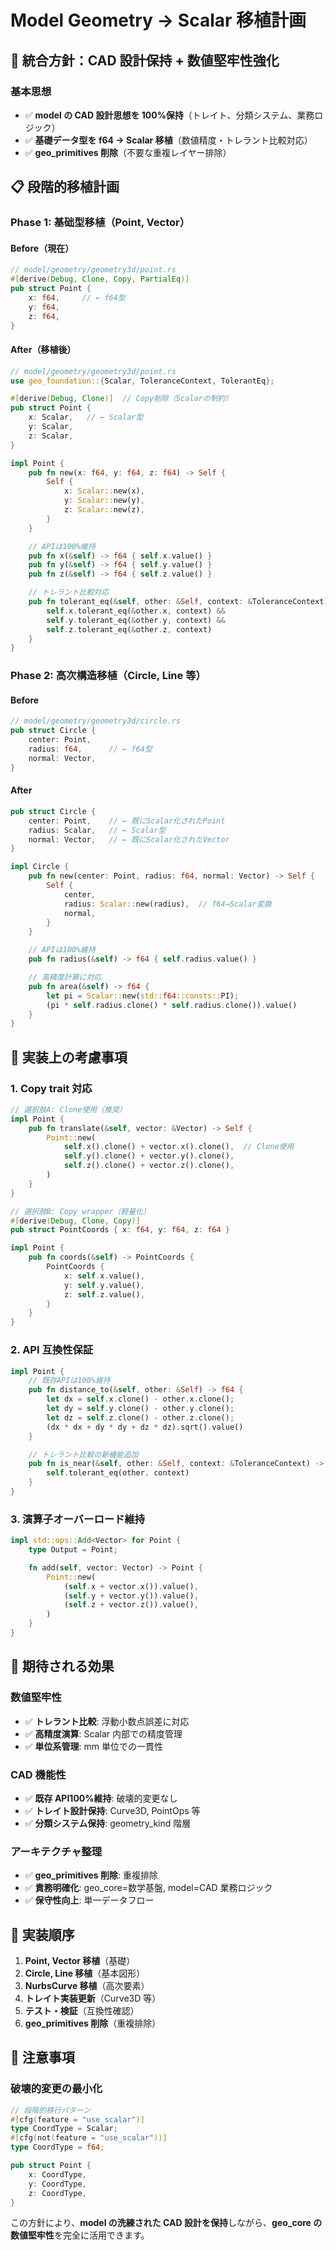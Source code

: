 # Model Geometry → Scalar 移植計画

## 🎯 統合方針：CAD 設計保持 + 数値堅牢性強化

### 基本思想

- ✅ **model の CAD 設計思想を 100%保持**（トレイト、分類システム、業務ロジック）
- ✅ **基礎データ型を f64 → Scalar 移植**（数値精度・トレラント比較対応）
- ✅ **geo_primitives 削除**（不要な重複レイヤー排除）

## 📋 段階的移植計画

### Phase 1: 基础型移植（Point, Vector）

#### Before（現在）

```rust
// model/geometry/geometry3d/point.rs
#[derive(Debug, Clone, Copy, PartialEq)]
pub struct Point {
    x: f64,     // ← f64型
    y: f64,
    z: f64,
}
```

#### After（移植後）

```rust
// model/geometry/geometry3d/point.rs
use geo_foundation::{Scalar, ToleranceContext, TolerantEq};

#[derive(Debug, Clone)]  // Copy削除（Scalarの制約）
pub struct Point {
    x: Scalar,   // ← Scalar型
    y: Scalar,
    z: Scalar,
}

impl Point {
    pub fn new(x: f64, y: f64, z: f64) -> Self {
        Self {
            x: Scalar::new(x),
            y: Scalar::new(y),
            z: Scalar::new(z),
        }
    }

    // APIは100%維持
    pub fn x(&self) -> f64 { self.x.value() }
    pub fn y(&self) -> f64 { self.y.value() }
    pub fn z(&self) -> f64 { self.z.value() }

    // トレラント比較対応
    pub fn tolerant_eq(&self, other: &Self, context: &ToleranceContext) -> bool {
        self.x.tolerant_eq(&other.x, context) &&
        self.y.tolerant_eq(&other.y, context) &&
        self.z.tolerant_eq(&other.z, context)
    }
}
```

### Phase 2: 高次構造移植（Circle, Line 等）

#### Before

```rust
// model/geometry/geometry3d/circle.rs
pub struct Circle {
    center: Point,
    radius: f64,      // ← f64型
    normal: Vector,
}
```

#### After

```rust
pub struct Circle {
    center: Point,    // ← 既にScalar化されたPoint
    radius: Scalar,   // ← Scalar型
    normal: Vector,   // ← 既にScalar化されたVector
}

impl Circle {
    pub fn new(center: Point, radius: f64, normal: Vector) -> Self {
        Self {
            center,
            radius: Scalar::new(radius),  // f64→Scalar変換
            normal,
        }
    }

    // APIは100%維持
    pub fn radius(&self) -> f64 { self.radius.value() }

    // 高精度計算に対応
    pub fn area(&self) -> f64 {
        let pi = Scalar::new(std::f64::consts::PI);
        (pi * self.radius.clone() * self.radius.clone()).value()
    }
}
```

## 🔧 実装上の考慮事項

### 1. **Copy trait 対応**

```rust
// 選択肢A: Clone使用（推奨）
impl Point {
    pub fn translate(&self, vector: &Vector) -> Self {
        Point::new(
            self.x().clone() + vector.x().clone(),  // Clone使用
            self.y().clone() + vector.y().clone(),
            self.z().clone() + vector.z().clone(),
        )
    }
}

// 選択肢B: Copy wrapper（軽量化）
#[derive(Debug, Clone, Copy)]
pub struct PointCoords { x: f64, y: f64, z: f64 }

impl Point {
    pub fn coords(&self) -> PointCoords {
        PointCoords {
            x: self.x.value(),
            y: self.y.value(),
            z: self.z.value(),
        }
    }
}
```

### 2. **API 互換性保証**

```rust
impl Point {
    // 既存APIは100%維持
    pub fn distance_to(&self, other: &Self) -> f64 {
        let dx = self.x.clone() - other.x.clone();
        let dy = self.y.clone() - other.y.clone();
        let dz = self.z.clone() - other.z.clone();
        (dx * dx + dy * dy + dz * dz).sqrt().value()
    }

    // トレラント比較の新機能追加
    pub fn is_near(&self, other: &Self, context: &ToleranceContext) -> bool {
        self.tolerant_eq(other, context)
    }
}
```

### 3. **演算子オーバーロード維持**

```rust
impl std::ops::Add<Vector> for Point {
    type Output = Point;

    fn add(self, vector: Vector) -> Point {
        Point::new(
            (self.x + vector.x()).value(),
            (self.y + vector.y()).value(),
            (self.z + vector.z()).value(),
        )
    }
}
```

## 🎁 期待される効果

### 数値堅牢性

- ✅ **トレラント比較**: 浮動小数点誤差に対応
- ✅ **高精度演算**: Scalar 内部での精度管理
- ✅ **単位系管理**: mm 単位での一貫性

### CAD 機能性

- ✅ **既存 API100%維持**: 破壊的変更なし
- ✅ **トレイト設計保持**: Curve3D, PointOps 等
- ✅ **分類システム保持**: geometry_kind 階層

### アーキテクチャ整理

- ✅ **geo_primitives 削除**: 重複排除
- ✅ **責務明確化**: geo_core=数学基盤, model=CAD 業務ロジック
- ✅ **保守性向上**: 単一データフロー

## 📅 実装順序

1. **Point, Vector 移植**（基礎）
2. **Circle, Line 移植**（基本図形）
3. **NurbsCurve 移植**（高次要素）
4. **トレイト実装更新**（Curve3D 等）
5. **テスト・検証**（互換性確認）
6. **geo_primitives 削除**（重複排除）

## 🚨 注意事項

### 破壊的変更の最小化

```rust
// 段階的移行パターン
#[cfg(feature = "use_scalar")]
type CoordType = Scalar;
#[cfg(not(feature = "use_scalar"))]
type CoordType = f64;

pub struct Point {
    x: CoordType,
    y: CoordType,
    z: CoordType,
}
```

この方針により、**model の洗練された CAD 設計を保持**しながら、**geo_core の数値堅牢性**を完全に活用できます。
